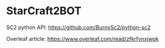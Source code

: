# StarCraft2BOT

SC2 python API:
https://github.com/BurnySc2/python-sc2


Overleaf article:
https://www.overleaf.com/read/zfkrfynxjwqk
